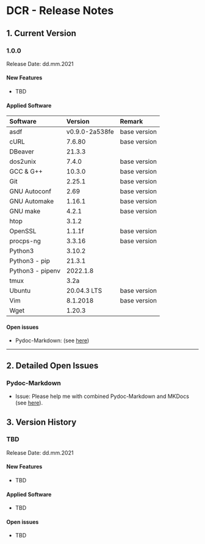 # DCR - Release Notes

## 1. Current Version

### 1.0.0

Release Date: dd.mm.2021

#### New Features

- TBD

#### Applied Software

| Software         | Version        | Remark         |
|:-----------------|:---------------|:---------------|
| asdf             | v0.9.0-2a538fe | base version   |
| cURL             | 7.6.80         | base version   |
| DBeaver          | 21.3.3         |                |
| dos2unix         | 7.4.0          | base version   |
| GCC & G++        | 10.3.0         | base version   |
| Git              | 2.25.1         | base version   |
| GNU Autoconf     | 2.69           | base version   |
| GNU Automake     | 1.16.1         | base version   |
| GNU make         | 4.2.1          | base version   |
| htop             | 3.1.2          |                |
| OpenSSL          | 1.1.1f         | base version   |
| procps-ng        | 3.3.16         | base version   |
| Python3          | 3.10.2         |                |
| Python3 - pip    | 21.3.1         |                |
| Python3 - pipenv | 2022.1.8       |                |
| tmux             | 3.2a           |                |
| Ubuntu           | 20.04.3 LTS    | base version   |
| Vim              | 8.1.2018       | base version   |
| Wget             | 1.20.3         |                |


#### Open issues

- Pydoc-Markdown: (see [here](#issues_pydoc_markdown))

----

## 2. Detailed Open Issues

### <a name="issues_pydoc_markdown"></a> Pydoc-Markdown

- Issue: Please help me with combined Pydoc-Markdown and MKDocs (see [here](https://github.com/NiklasRosenstein/pydoc-markdown/discussions/243)).

## 3. Version History

### TBD

Release Date: dd.mm.2021

#### New Features

- TBD

#### Applied Software

- TBD

#### Open issues

- TBD

